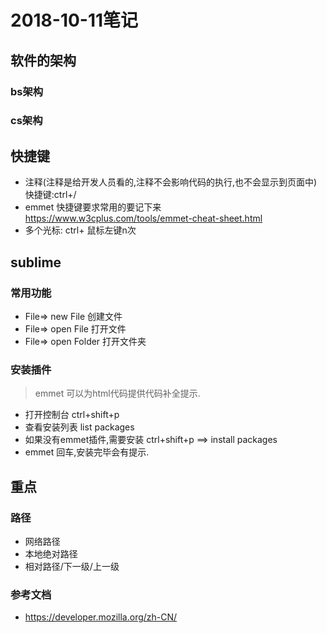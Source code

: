 # 2018-10-11笔记
## 软件的架构

### bs架构
### cs架构


## 快捷键
+ 注释(注释是给开发人员看的,注释不会影响代码的执行,也不会显示到页面中)
快捷键:ctrl+/
+ emmet 快捷键要求常用的要记下来  https://www.w3cplus.com/tools/emmet-cheat-sheet.html 
+ 多个光标:  ctrl+ 鼠标左键n次


## sublime
### 常用功能
+ File=> new File  创建文件
+ File=> open File  打开文件
+ File=> open Folder  打开文件夹

### 安装插件
> emmet 可以为html代码提供代码补全提示.
+ 打开控制台 ctrl+shift+p 
+ 查看安装列表  list packages
+ 如果没有emmet插件,需要安装 ctrl+shift+p ==> install packages 
+ emmet 回车,安装完毕会有提示.


## 重点
### 路径
+ 网络路径
+ 本地绝对路径
+ 相对路径/下一级/上一级

### 参考文档
+ https://developer.mozilla.org/zh-CN/